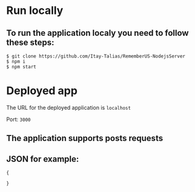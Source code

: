 # Run locally
## To run the application localy you need to follow these steps:
```
$ git clone https://github.com/Itay-Talias/RememberUS-NodejsServer
$ npm i
$ npm start
```
# Deployed app
The URL for the deployed application is `localhost`

Port: `3000`
 
## The application supports posts requests

 
## JSON for example:
```
{
   
}
```
